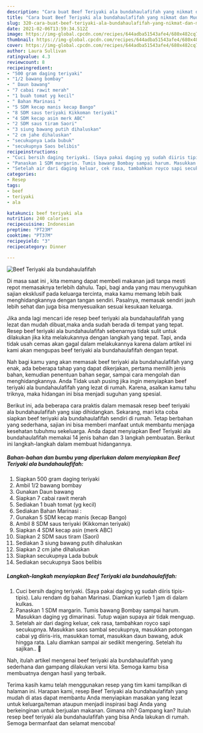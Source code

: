 ```yaml
---
description: "Cara buat Beef Teriyaki ala bundahaulafifah yang nikmat dan Mudah Dibuat"
title: "Cara buat Beef Teriyaki ala bundahaulafifah yang nikmat dan Mudah Dibuat"
slug: 320-cara-buat-beef-teriyaki-ala-bundahaulafifah-yang-nikmat-dan-mudah-dibuat
date: 2021-02-06T13:59:34.512Z
image: https://img-global.cpcdn.com/recipes/644adba51543afe4/680x482cq70/beef-teriyaki-ala-bundahaulafifah-foto-resep-utama.jpg
thumbnail: https://img-global.cpcdn.com/recipes/644adba51543afe4/680x482cq70/beef-teriyaki-ala-bundahaulafifah-foto-resep-utama.jpg
cover: https://img-global.cpcdn.com/recipes/644adba51543afe4/680x482cq70/beef-teriyaki-ala-bundahaulafifah-foto-resep-utama.jpg
author: Laura Sullivan
ratingvalue: 4.3
reviewcount: 8
recipeingredient:
- "500 gram daging teriyaki"
- "1/2 bawang bombay"
- " Daun bawang"
- "7 cabai rawit merah"
- "1 buah tomat yg kecil"
- " Bahan Marinasi "
- "5 SDM kecap manis kecap Bango"
- "8 SDM saus teriyaki Kikkoman teriyaki"
- "4 SDM kecap asin merk ABC"
- "2 SDM saus tiram Saori"
- "3 siung bawang putih dihaluskan"
- "2 cm jahe dihaluskan"
- "secukupnya Lada bubuk"
- "secukupnya Saos belibis"
recipeinstructions:
- "Cuci bersih daging teriyaki. (Saya pakai daging yg sudah diiris tipis-tipis). Lalu rendam dg bahan Marinasi. Diamkan kurleb 1 jam di dalam kulkas."
- "Panaskan 1 SDM margarin. Tumis bawang Bombay sampai harum. Masukkan daging yg dimarinasi. Tutup wajan supaya air tidak menguap."
- "Setelah air dari daging keluar, cek rasa, tambahkan royco sapi secukupnya. Masukkan saos sambal secukupnya, masukkan potongan cabai yg diiris-iris, masukkan tomat, masukkan daun bawang, aduk hingga rata. Lalu diamkan sampai air sedikit mengering. Setelah itu sajikan.. 🥰"
categories:
- Resep
tags:
- beef
- teriyaki
- ala

katakunci: beef teriyaki ala 
nutrition: 240 calories
recipecuisine: Indonesian
preptime: "PT23M"
cooktime: "PT37M"
recipeyield: "3"
recipecategory: Dinner

---
```



![Beef Teriyaki ala bundahaulafifah](https://img-global.cpcdn.com/recipes/644adba51543afe4/680x482cq70/beef-teriyaki-ala-bundahaulafifah-foto-resep-utama.jpg)

Di masa  saat ini , kita memang dapat membeli makanan jadi tanpa mesti repot memasaknya terlebih dahulu. Tapi, bagi anda yang mau menyuguhkan sajian eksklusif pada keluarga tercinta, maka kamu memang lebih baik menghidangkannya dengan tangan sendiri. Pasalnya, memasak sendiri jauh lebih sehat dan juga bisa menyesuaikan sesuai kesukaan keluarga.

Jika anda lagi mencari ide resep beef teriyaki ala bundahaulafifah yang lezat dan mudah dibuat,maka anda sudah berada di tempat yang tepat. Resep beef teriyaki ala bundahaulafifah  sebenarnya tidak sulit untuk dilakukan jika kita melakukannya dengan langkah yang tepat. Tapi, anda tidak usah cemas akan gagal dalam melakukannya 
karena dalam artikel ini kami akan mengupas beef teriyaki ala bundahaulafifah dengan tepat.  



Nah bagi kamu yang akan memasak beef teriyaki ala bundahaulafifah yang enak, ada beberapa tahap yang dapat dikerjakan, pertama memilih jenis bahan, kemudian penentuan bahan segar, sampai cara mengolah dan menghidangkannya. Anda Tidak usah pusing jika ingin menyiapkan beef teriyaki ala bundahaulafifah yang lezat di rumah. Karena, asalkan kamu  tahu triknya, maka hidangan ini bisa menjadi suguhan yang spesial.

Berikut ini, ada beberapa cara praktis  dalam memasak resep beef teriyaki ala bundahaulafifah yang siap dihidangkan. Sekarang, mari kita coba siapkan beef teriyaki ala bundahaulafifah sendiri di rumah. Tetap berbahan yang sederhana, sajian ini bisa memberi manfaat untuk membantu menjaga kesehatan tubuhmu sekeluarga. Anda dapat menyiapkan Beef Teriyaki ala bundahaulafifah memakai 14 jenis bahan dan 3 langkah pembuatan. Berikut ini langkah-langkah dalam membuat hidangannya.

<!--inarticleads1-->

##### Bahan-bahan dan bumbu yang diperlukan dalam menyiapkan Beef Teriyaki ala bundahaulafifah:

1. Siapkan 500 gram daging teriyaki
1. Ambil 1/2 bawang bombay
1. Gunakan  Daun bawang
1. Siapkan 7 cabai rawit merah
1. Sediakan 1 buah tomat (yg kecil)
1. Sediakan  Bahan Marinasi :
1. Gunakan 5 SDM kecap manis (kecap Bango)
1. Ambil 8 SDM saus teriyaki (Kikkoman teriyaki)
1. Siapkan 4 SDM kecap asin (merk ABC)
1. Siapkan 2 SDM saus tiram (Saori)
1. Sediakan 3 siung bawang putih dihaluskan
1. Siapkan 2 cm jahe dihaluskan
1. Siapkan secukupnya Lada bubuk
1. Sediakan secukupnya Saos belibis




<!--inarticleads2-->

##### Langkah-langkah menyiapkan Beef Teriyaki ala bundahaulafifah:

1. Cuci bersih daging teriyaki. (Saya pakai daging yg sudah diiris tipis-tipis). Lalu rendam dg bahan Marinasi. Diamkan kurleb 1 jam di dalam kulkas.
1. Panaskan 1 SDM margarin. Tumis bawang Bombay sampai harum. Masukkan daging yg dimarinasi. Tutup wajan supaya air tidak menguap.
1. Setelah air dari daging keluar, cek rasa, tambahkan royco sapi secukupnya. Masukkan saos sambal secukupnya, masukkan potongan cabai yg diiris-iris, masukkan tomat, masukkan daun bawang, aduk hingga rata. Lalu diamkan sampai air sedikit mengering. Setelah itu sajikan.. 🥰




Nah, itulah artikel mengenai  beef teriyaki ala bundahaulafifah  yang sederhana dan gampang dilakukan versi kita. Semoga kamu bisa membuatnya dengan hasil yang terbaik. 

Terima kasih kamu telah menggunakan resep yang tim kami tampilkan di halaman ini. Harapan kami, resep  Beef Teriyaki ala bundahaulafifah yang mudah di atas dapat membantu Anda menyiapkan masakan yang lezat untuk keluarga/teman ataupun menjadi inspirasi bagi Anda yang berkeinginan untuk berjualan makanan. Gimana nih? Gampang kan? Itulah resep beef teriyaki ala bundahaulafifah yang bisa Anda lakukan di rumah. Semoga bermanfaat dan selamat mencoba!

